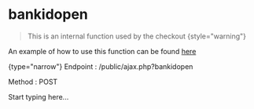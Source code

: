 # bankidopen

<include from="Snippets-CheckoutAPI.md" element-id="snippet-header" />

> This is an internal function used by the checkout
{style="warning"}

An example of how to use this function can be found [here](CheckoutAPI-Example-bankidopen.md)

{type="narrow"}
Endpoint
: /public/ajax.php?bankidopen

Method
: POST

Start typing here...